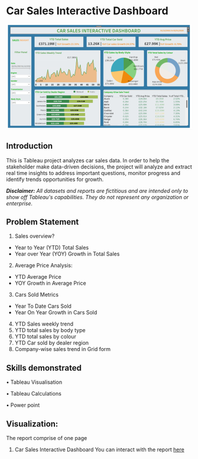 # Car Sales Interactive Dashboard 

![](Dashboard.png)

## Introduction
This is Tableau project analyzes car sales data. In order to help the stakeholder make data-driven decisions, the project will analyze and extract real time insights to address important questions, monitor progress and identify trends opportunities for growth.

_**Disclaimer:** All datasets and reports are fictitious and are intended only to show off Tableau's capabilities. They do not represent any organization or enterprise._

## Problem Statement
1.	Sales overview?
-	Year to Year (YTD) Total Sales
-	Year over Year (YOY) Growth in Total Sales
2.	Average Price Analysis: 
-	YTD Average Price
-	YOY Growth in Average Price
3.	Cars Sold Metrics
-	Year To Date Cars Sold
-	Year On Year Growth in Cars Sold
4.	YTD Sales weekly trend
5.	YTD total sales by body type
6.	YTD total sales by colour
7.	YTD Car sold by dealer region
8.	Company-wise sales trend in Grid form

## Skills demonstrated

•	Tableau Visualisation

•	Tableau Calculations

•	Power point

## Visualization:
The report comprise of one page
1.	Car Sales Interactive Dashboard
You can interact with the report [here](https://public.tableau.com/views/CARSALESINTERACTIVEDASHBOARD/Dashboard1?:language=en-GB&:sid=&:display_count=n&:origin=viz_share_link)




